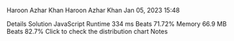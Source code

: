 Haroon Azhar Khan
Haroon Azhar Khan
Jan 05, 2023 15:48

Details
Solution
JavaScript
Runtime
334 ms
Beats
71.72%
Memory
66.9 MB
Beats
82.7%
Click to check the distribution chart
Notes
